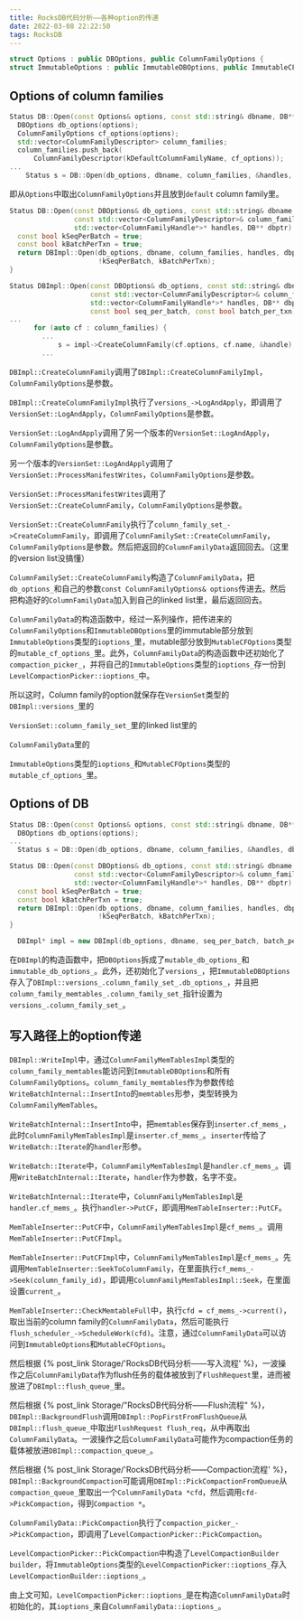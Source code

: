 ```yaml
---
title: RocksDB代码分析——各种option的传递
date: 2022-03-08 22:22:50
tags: RocksDB
---
```


```cpp
struct Options : public DBOptions, public ColumnFamilyOptions {
struct ImmutableOptions : public ImmutableDBOptions, public ImmutableCFOptions {
```

## Options of column families

```cpp
Status DB::Open(const Options& options, const std::string& dbname, DB** dbptr) {
  DBOptions db_options(options);
  ColumnFamilyOptions cf_options(options);
  std::vector<ColumnFamilyDescriptor> column_families;
  column_families.push_back(
      ColumnFamilyDescriptor(kDefaultColumnFamilyName, cf_options));
...
    Status s = DB::Open(db_options, dbname, column_families, &handles, dbptr);
```

即从`Options`中取出`ColumnFamilyOptions`并且放到`default` column family里。

```cpp
Status DB::Open(const DBOptions& db_options, const std::string& dbname,
                const std::vector<ColumnFamilyDescriptor>& column_families,
                std::vector<ColumnFamilyHandle*>* handles, DB** dbptr) {
  const bool kSeqPerBatch = true;
  const bool kBatchPerTxn = true;
  return DBImpl::Open(db_options, dbname, column_families, handles, dbptr,
                      !kSeqPerBatch, kBatchPerTxn);
}
```

```cpp
Status DBImpl::Open(const DBOptions& db_options, const std::string& dbname,
                    const std::vector<ColumnFamilyDescriptor>& column_families,
                    std::vector<ColumnFamilyHandle*>* handles, DB** dbptr,
                    const bool seq_per_batch, const bool batch_per_txn) {
...
      for (auto cf : column_families) {
        ...
            s = impl->CreateColumnFamily(cf.options, cf.name, &handle);
        ...
```

`DBImpl::CreateColumnFamily`调用了`DBImpl::CreateColumnFamilyImpl`，`ColumnFamilyOptions`是参数。

`DBImpl::CreateColumnFamilyImpl`执行了`versions_->LogAndApply`，即调用了`VersionSet::LogAndApply`，`ColumnFamilyOptions`是参数。

`VersionSet::LogAndApply`调用了另一个版本的`VersionSet::LogAndApply`，`ColumnFamilyOptions`是参数。

另一个版本的`VersionSet::LogAndApply`调用了`VersionSet::ProcessManifestWrites`，`ColumnFamilyOptions`是参数。

`VersionSet::ProcessManifestWrites`调用了`VersionSet::CreateColumnFamily`，`ColumnFamilyOptions`是参数。

`VersionSet::CreateColumnFamily`执行了`column_family_set_->CreateColumnFamily`，即调用了`ColumnFamilySet::CreateColumnFamily`，`ColumnFamilyOptions`是参数。然后把返回的`ColumnFamilyData`返回回去。（这里的version list没搞懂）

`ColumnFamilySet::CreateColumnFamily`构造了`ColumnFamilyData`，把`db_options_`和自己的参数`const ColumnFamilyOptions& options`传进去。然后把构造好的`ColumnFamilyData`加入到自己的linked list里，最后返回回去。

`ColumnFamilyData`的构造函数中，经过一系列操作，把传进来的`ColumnFamilyOptions`和`ImmutableDBOptions`里的immutable部分放到`ImmutableOptions`类型的`ioptions_`里，mutable部分放到`MutableCFOptions`类型的`mutable_cf_options_`里。此外，`ColumnFamilyData`的构造函数中还初始化了`compaction_picker_`，并将自己的`ImmutableOptions`类型的`ioptions_`存一份到`LevelCompactionPicker::ioptions_`中。

所以这时，Column family的option就保存在`VersionSet`类型的`DBImpl::versions_`里的

`VersionSet::column_family_set_`里的linked list里的

`ColumnFamilyData`里的

`ImmutableOptions`类型的`ioptions_`和`MutableCFOptions`类型的`mutable_cf_options_`里。

## Options of DB

```cpp
Status DB::Open(const Options& options, const std::string& dbname, DB** dbptr) {
  DBOptions db_options(options);
...
  Status s = DB::Open(db_options, dbname, column_families, &handles, dbptr);
```

```cpp
Status DB::Open(const DBOptions& db_options, const std::string& dbname,
                const std::vector<ColumnFamilyDescriptor>& column_families,
                std::vector<ColumnFamilyHandle*>* handles, DB** dbptr) {
  const bool kSeqPerBatch = true;
  const bool kBatchPerTxn = true;
  return DBImpl::Open(db_options, dbname, column_families, handles, dbptr,
                      !kSeqPerBatch, kBatchPerTxn);
}
```

```cpp
  DBImpl* impl = new DBImpl(db_options, dbname, seq_per_batch, batch_per_txn);
```

在`DBImpl`的构造函数中，把`DBOptions`拆成了`mutable_db_options_`和`immutable_db_options_`。此外，还初始化了`versions_`，把`ImmutableDBOptions`存入了`DBImpl::versions_.column_family_set_.db_options_`，并且把`column_family_memtables_.column_family_set_`指针设置为`versions_.column_family_set_`。

## 写入路径上的option传递

`DBImpl::WriteImpl`中，通过`ColumnFamilyMemTablesImpl`类型的`column_family_memtables`能访问到`ImmutableDBOptions`和所有`ColumnFamilyOptions`。`column_family_memtables`作为参数传给`WriteBatchInternal::InsertInto`的`memtables`形参，类型转换为`ColumnFamilyMemTables`。

`WriteBatchInternal::InsertInto`中，把`memtables`保存到`inserter.cf_mems_`，此时`ColumnFamilyMemTablesImpl`是`inserter.cf_mems_`。`inserter`传给了`WriteBatch::Iterate`的`handler`形参。

`WriteBatch::Iterate`中，`ColumnFamilyMemTablesImpl`是`handler.cf_mems_`。调用`WriteBatchInternal::Iterate`，`handler`作为参数，名字不变。

`WriteBatchInternal::Iterate`中，`ColumnFamilyMemTablesImpl`是`handler.cf_mems_`。执行`handler->PutCF`，即调用`MemTableInserter::PutCF`。

`MemTableInserter::PutCF`中，`ColumnFamilyMemTablesImpl`是`cf_mems_`。调用`MemTableInserter::PutCFImpl`。

`MemTableInserter::PutCFImpl`中，`ColumnFamilyMemTablesImpl`是`cf_mems_`。先调用`MemTableInserter::SeekToColumnFamily`，在里面执行`cf_mems_->Seek(column_family_id)`，即调用`ColumnFamilyMemTablesImpl::Seek`，在里面设置`current_`。

`MemTableInserter::CheckMemtableFull`中，执行`cfd = cf_mems_->current()`，取出当前的column family的`ColumnFamilyData`，然后可能执行`flush_scheduler_->ScheduleWork(cfd)`。注意，通过`ColumnFamilyData`可以访问到`ImmutableOptions`和`MutableCFOptions`。

然后根据 {% post_link Storage/'RocksDB代码分析——写入流程' %}，一波操作之后`ColumnFamilyData`作为flush任务的载体被放到了`FlushRequest`里，进而被放进了`DBImpl::flush_queue_`里。

然后根据 {% post_link Storage/"RocksDB代码分析——Flush流程" %}，`DBImpl::BackgroundFlush`调用`DBImpl::PopFirstFromFlushQueue`从`DBImpl::flush_queue_`中取出`FlushRequest flush_req`，从中再取出`ColumnFamilyData`。一波操作之后`ColumnFamilyData`可能作为compaction任务的载体被放进`DBImpl::compaction_queue_`。

然后根据 {% post_link Storage/'RocksDB代码分析——Compaction流程' %}，`DBImpl::BackgroundCompaction`可能调用`DBImpl::PickCompactionFromQueue`从`compaction_queue_`里取出一个`ColumnFamilyData *cfd`，然后调用`cfd->PickCompaction`，得到`Compaction *`。

`ColumnFamilyData::PickCompaction`执行了`compaction_picker_->PickCompaction`，即调用了`LevelCompactionPicker::PickCompaction`。

`LevelCompactionPicker::PickCompaction`中构造了`LevelCompactionBuilder builder`，将`ImmutableOptions`类型的`LevelCompactionPicker::ioptions_`存入`LevelCompactionBuilder::ioptions_`。

由上文可知，`LevelCompactionPicker::ioptions_`是在构造`ColumnFamilyData`时初始化的，其`ioptions_`来自`ColumnFamilyData::ioptions_`。
